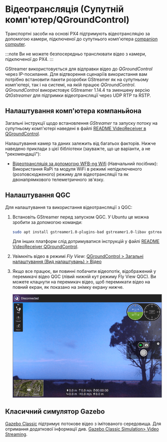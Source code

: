 # Відеотрансляція (Супутній комп'ютер/QGroundControl)

Транспортні засоби на основі PX4 підтримують відеотрансляцію за допомогою камери, підключеної до супутнього комп'ютера [companion computer](../companion_computer/README.md).

:::note
Ви не можете безпосередньо транслювати відео з камери, підключеної до PX4.
:::

GStreamer використовується для відправки відео до _QGroundControl_ через IP-посилання. Для відтворення сценаріїв використання вам потрібно встановити пакети розробки GStreamer як на супутньому комп'ютері, так і на системі, на якій працює _QGroundControl_. _QGroundControl_ використовує GStreamer 1.14.4 та зменшену версію _QtGstreamer_ для підтримки відеотрансляції через UDP RTP та RSTP.

## Налаштування комп'ютера компаньйона

Загальні інструкції щодо встановлення _GStreamer_ та запуску потоку на супутньому комп'ютері наведені в файлі [README VideoReceiver в QGroundControl](https://github.com/mavlink/qgroundcontrol/blob/master/src/VideoReceiver/README.md).

Налаштування камер та даних залежить від багатьох факторів. Нижче наведено приклади з цієї бібліотеки (зауважте, що це варіанти, а не "рекомендації"):

- [Відеотрансляція за допомогою WFB-ng Wifi](../companion_computer/video_streaming_wfb_ng_wifi.md) (Навчальний посібник): Використання RaPi та модуля WiFi в режимі непідключеного (розповсюдженого) режиму для відеотрансляції та як двонапрямкового телеметричного зв'язку.

## Налаштування QGC

Для налаштування та використання відеотрансляції з QGC:

1. Встановіть GStreamer перед запуском QGC. У Ubuntu це можна зробити за допомогою команди:

   ```sh
   sudo apt install gstreamer1.0-plugins-bad gstreamer1.0-libav gstreamer1.0-gl -y
   ```

   Для інших платформ слід дотримуватися інструкцій у файлі [README VideoReceiver QGroundControl](https://github.com/mavlink/qgroundcontrol/blob/master/src/VideoReceiver/README.md).

1. Увімкніть відео в режимі _Fly View_: [QGroundControl > Загальні налаштування (Вид налаштувань) > Відео](https://docs.qgroundcontrol.com/master/en/SettingsView/General.html#video)
1. Якщо все працює, ви повинні побачити відеопотік, відображений у перемикачі відео QGC (лівий нижній кут режиму Fly View QGC). Ви можете клацнути на перемикач відео, щоб перемикати відео на повний екран, як показано на знімку екрану нижче.

   ![QGC displaying video stream](../../assets/videostreaming/qgc-screenshot.png)

## Класичний симулятор Gazebo

[Gazebo Classic](../sim_gazebo_classic/README.md) підтримує потокове відео з імітованого середовища. Для отримання додаткової інформації див. [Gazebo Classic Simulation> Video Streaming](../sim_gazebo_classic/README.md#video-streaming).
